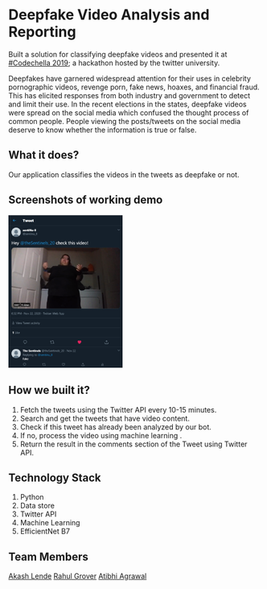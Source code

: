# Deepfake Video Analysis and Reporting

Built a solution for classifying deepfake videos and presented it at <a href="https://codechella.splashthat.com/">#Codechella 2019</a>; 
a hackathon hosted by the twitter university. 

Deepfakes have garnered widespread attention for their uses in celebrity pornographic videos, revenge porn, fake news, hoaxes, and financial fraud. This has elicited responses from both industry and government to detect and limit their use. In the recent elections in the states, deepfake videos were spread on the social media which confused the thought process of common people. People viewing the posts/tweets on the social media deserve to know whether the information is true or false.

## What it does?

Our application classifies the videos in the tweets as deepfake or not.


## Screenshots of working demo

<img src="https://github.com/akashlende/DeepFake-Recognition-React/blob/master/readme/tweet_comment.png" width="45%" alt="Classification result comment" />


## How we built it?

1. Fetch the tweets using the Twitter API every 10-15 minutes.
2. Search and get the tweets that have video content.
3. Check if this tweet has already been analyzed by our bot.
4. If no, process the video using machine learning .
5. Return the result in the comments section of the Tweet using Twitter API.


## Technology Stack

1. Python
2. Data store
3. Twitter API
3. Machine Learning
4. EfficientNet B7


## Team Members

<a href="http://github.com/akashlende">Akash Lende</a>
<a href="http://github.com/rahulgrover99">Rahul Grover</a>
<a href="https://github.com/aSquare14">Atibhi Agrawal</a>

